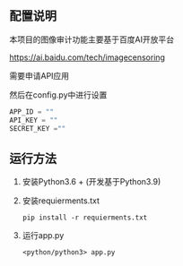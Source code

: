 ## 配置说明

本项目的图像审计功能主要基于百度AI开放平台

https://ai.baidu.com/tech/imagecensoring

需要申请API应用

然后在config.py中进行设置

``` python
APP_ID = ""
API_KEY = ""
SECRET_KEY =""
```

## 运行方法

1. 安装Python3.6 + (开发基于Python3.9)

2. 安装requierments.txt

   ``` shell
   pip install -r requierments.txt 
   ```

3. 运行app.py

   ``` shell
   <python/python3> app.py
   ```

   